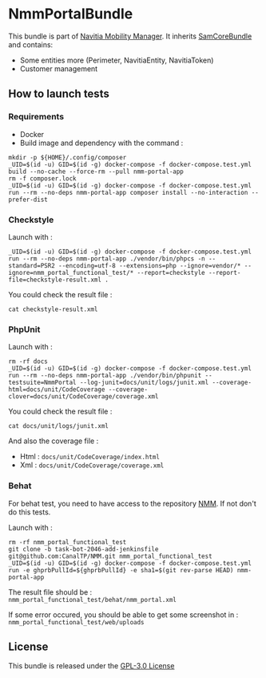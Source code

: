 # NmmPortalBundle

This bundle is part of [Navitia Mobility Manager](https://github.com/CanalTP/navitia-mobility-manager).
It inherits [SamCoreBundle](https://github.com/CanalTP/SamCoreBundle) and contains:
- Some entities more (Perimeter, NavitiaEntity, NavitiaToken)
- Customer management

## How to launch tests

### Requirements

- Docker
- Build image and dependency with the command :
```
mkdir -p ${HOME}/.config/composer
_UID=$(id -u) GID=$(id -g) docker-compose -f docker-compose.test.yml build --no-cache --force-rm --pull nmm-portal-app
rm -f composer.lock
_UID=$(id -u) GID=$(id -g) docker-compose -f docker-compose.test.yml run --rm --no-deps nmm-portal-app composer install --no-interaction --prefer-dist
```

### Checkstyle

Launch with :
```
_UID=$(id -u) GID=$(id -g) docker-compose -f docker-compose.test.yml run --rm --no-deps nmm-portal-app ./vendor/bin/phpcs -n --standard=PSR2 --encoding=utf-8 --extensions=php --ignore=vendor/* --ignore=nmm_portal_functional_test/* --report=checkstyle --report-file=checkstyle-result.xml .
```

You could check the result file :
```
cat checkstyle-result.xml
```

### PhpUnit

Launch with :
```
rm -rf docs
_UID=$(id -u) GID=$(id -g) docker-compose -f docker-compose.test.yml run --rm --no-deps nmm-portal-app ./vendor/bin/phpunit --testsuite=NmmPortal --log-junit=docs/unit/logs/junit.xml --coverage-html=docs/unit/CodeCoverage --coverage-clover=docs/unit/CodeCoverage/coverage.xml
```

You could check the result file :
```
cat docs/unit/logs/junit.xml
```

And also the coverage file :
- Html : `docs/unit/CodeCoverage/index.html`
- Xml : `docs/unit/CodeCoverage/coverage.xml`

### Behat

For behat test, you need to have access to the repository [NMM](https://github.com/CanalTP/NMM). If not don't do this tests.

Launch with :
```
rm -rf nmm_portal_functional_test
git clone -b task-bot-2046-add-jenkinsfile git@github.com:CanalTP/NMM.git nmm_portal_functional_test
_UID=$(id -u) GID=$(id -g) docker-compose -f docker-compose.test.yml run -e ghprbPullId=${ghprbPullId} -e sha1=$(git rev-parse HEAD) nmm-portal-app
```

The result file should be :
`nmm_portal_functional_test/behat/nmm_portal.xml`

If some error occured, you should be able to get some screenshot in :
`nmm_portal_functional_test/web/uploads`

## License

This bundle is released under the [GPL-3.0 License](LICENSE)
